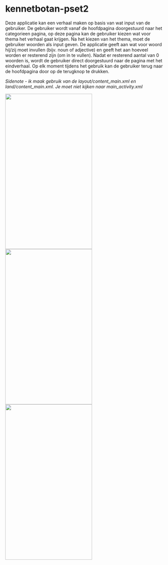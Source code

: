 # kennetbotan-pset2

Deze applicatie kan een verhaal maken op basis van wat input van de gebruiker. De gebruiker wordt vanaf de hoofdpagina doorgestuurd naar het 
categorieen pagina, op deze pagina kan de gebruiker kiezen wat voor thema het verhaal gaat krijgen. Na het kiezen van het thema, moet de gebruiker
woorden als input geven. De applicatie geeft aan wat voor woord hij/zij moet invullen (bijv. noun of adjective) en geeft het aan hoeveel worden
er resterend zijn (om in te vullen). Nadat er resterend aantal van 0 woorden is, wordt de gebruiker direct doorgestuurd naar de pagina met
het eindverhaal. Op elk moment tijdens het gebruik kan de gebruiker terug naar de hoofdpagina door op de terugknop te drukken.

<i>Sidenote - ik maak gebruik van de layout/content_main.xml en land/content_main.xml. Je moet niet kijken naar main_activity.xml</i>

<img src="" width="275" height="490"><img src="" width="275" height="490"><img src="" width="275" height="490">
